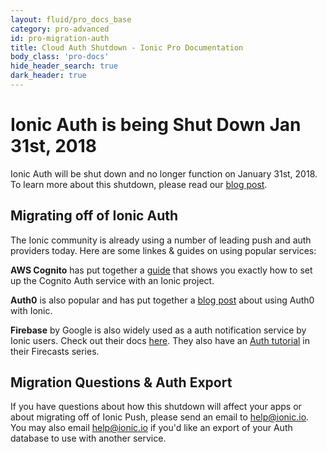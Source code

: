 ```yaml
---
layout: fluid/pro_docs_base
category: pro-advanced
id: pro-migration-auth
title: Cloud Auth Shutdown - Ionic Pro Documentation
body_class: 'pro-docs'
hide_header_search: true
dark_header: true
---
```


# Ionic Auth is being Shut Down Jan 31st, 2018

Ionic Auth will be shut down and no longer function on January 31st, 2018. To learn more about this shutdown, please read our [blog post](https://blog.ionicframework.com/sunsetting-ionic-cloud-push-and-auth/).

## Migrating off of Ionic Auth

The Ionic community is already using a number of leading push and auth providers today. Here are some linkes & guides on using popular services:

**AWS Cognito** has put together a [guide](https://aws.amazon.com/blogs/mobile/user-sign-in-and-sign-up-for-ionic-mobile-apps-with-amazon-cognito/) that shows you exactly how to set up the Cognito Auth service with an Ionic project.

**Auth0** is also popular and has put together a [blog post](https://auth0.com/blog/ionic-framework-how-to-get-started/) about using Auth0 with Ionic.

**Firebase** by Google is also widely used as a auth notification service by Ionic users. Check out their docs [here](https://firebase.google.com/docs/auth/web/start). They also have an [Auth tutorial](https://www.youtube.com/watch?v=-OKrloDzGpU&list=PLl-K7zZEsYLmnJ_FpMOZgyg6XcIGBu2OX&index=19) in their Firecasts series.

## Migration Questions & Auth Export

If you have questions about how this shutdown will affect your apps or about migrating off of Ionic Push, please send an email to <a href="mailto:help@ionic.io">help@ionic.io</a>. You may also email <a href="mailto:help@ionic.io">help@ionic.io</a> if you'd like an export of your Auth database to use with another service.